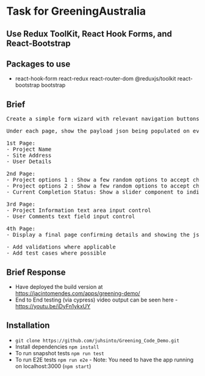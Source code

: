 # Task for GreeningAustralia

## Use Redux ToolKit, React Hook Forms, and React-Bootstrap

## Packages to use

- react-hook-form react-redux react-router-dom @reduxjs/toolkit react-bootstrap bootstrap

## Brief

<pre>
Create a simple form wizard with relevant navigation buttons (Next, Previous).

Under each page, show the payload json being populated on every step.

1st Page:
- Project Name
- Site Address
- User Details

2nd Page:
- Project options 1 : Show a few random options to accept checkbox inputs
- Project options 2 : Show a few random options to accept checkbox inputs
- Current Completion Status: Show a slider component to indicate percentage project completion status

3rd Page:
- Project Information text area input control
- User Comments text field input control

4th Page:
- Display a final page confirming details and showing the json payload with user added data.

- Add validations where applicable
- Add test cases where possible
</pre>

## Brief Response

- Have deployed the build version at https://jacintomendes.com/apps/greening-demo/
- End to End testing (via cypress) video output can be seen here - https://youtu.be/iDyFn1ykxUY

## Installation

- `git clone https://github.com/juhsinto/Greening_Code_Demo.git`
- Install dependencies `npm install`
- To run snapshot tests `npm run test`
- To run E2E tests `npm run e2e` - Note: You need to have the app running on localhost:3000 (`npm start`)
